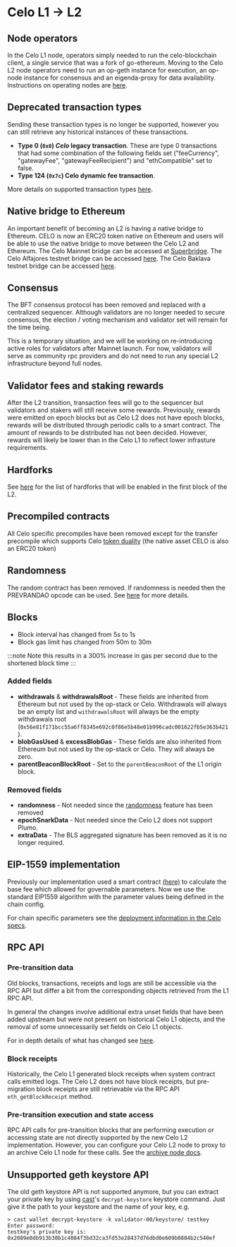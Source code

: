 # Celo L1 → L2

## Node operators

In the Celo L1 node, operators simply needed to run the celo-blockchain client, a single service that was a fork of go-ethereum. Moving to the Celo L2 node operators need to run an op-geth instance for execution, an op-node instance for consensus and an eigenda-proxy for data availability. Instructions on operating nodes are [here](../operators/overview.md).

## Deprecated transaction types

Sending these transaction types is no longer be supported, however you can still retrieve any historical instances of these transactions.

- **Type 0 (`0x0`) _Celo_ legacy transaction**. These are type 0 transactions that had some combination of the following fields set ("feeCurrency", "gatewayFee", "gatewayFeeRecipient") and "ethCompatible" set to false.
- **Type 124 (`0x7c`) Celo dynamic fee transaction**.

More details on supported transaction types [here](https://specs.celo.org/tx_types.html).

## Native bridge to Ethereum

An important benefit of becoming an L2 is having a native bridge to Ethereum.
CELO is now an ERC20 token native on Ethereum and users will be able to use the native bridge to move between the Celo L2 and Ethereum.
The Celo Mainnet bridge can be accessed at [Superbridge](https://superbridge.app/celo).
The Celo Alfajores testnet bridge can be accessed [here](https://testnets.superbridge.app/celo-alfajores).
The Celo Baklava testnet bridge can be accessed [here](https://testnets.superbridge.app/celo-baklava).

## Consensus

The BFT consensus protocol has been removed and replaced with a centralized sequencer. Although validators are no longer needed to secure consensus, the election / voting mechanism and validator set will remain for the time being.

This is a temporary situation, and we will be working on re-introducing active roles for validators after Mainnet launch. For now, validators will serve as community rpc providers and do not need to run any special L2 infrastructure beyond full nodes.

## Validator fees and staking rewards

After the L2 transition, transaction fees will go to the sequencer but validators and stakers will still receive some rewards. Previously, rewards were emitted on epoch blocks but as Celo L2 does not have epoch blocks, rewards will be distributed through periodic calls to a smart contract.
The amount of rewards to be distributed has not been decided. However, rewards will likely be lower than in the Celo L1 to reflect lower infrasture requirements.

## Hardforks

See [here](https://specs.celo.org/l2_migration.html#changes-for-contracts-developers) for the list of hardforks that will be enabled in the first block of the L2.

## Precompiled contracts

All Celo specific precompiles have been removed except for the transfer precompile which supports Celo [token duality](https://specs.celo.org/token_duality.html) (the native asset CELO is also an ERC20 token)

## Randomness

The random contract has been removed. If randomness is needed then the PREVRANDAO opcode can be used. See [here](https://specs.celo.org/l2_migration.html#deactivated-random-contract) for more details.

## Blocks

- Block interval has changed from 5s to 1s
- Block gas limit has changed from 50m to 30m

:::note
Note this results in a 300% increase in gas per second due to the shortened block time
:::

### Added fields

- **withdrawals** & **withdrawalsRoot** - These fields are inherited from Ethereum but not used by the op-stack or Celo. Withdrawals will always be an empty list and `withdrawalsRoot` will always be the empty withdrawals root (`0x56e81f171bcc55a6ff8345e692c0f86e5b48e01b996cadc001622fb5e363b421`).
- **blobGasUsed** & **excessBlobGas** - These fields are also inherited from Ethereum but not used by the op-stack or Celo. They will always be zero.
- **parentBeaconBlockRoot** - Set to the `parentBeaconRoot` of the L1 origin block.

### Removed fields

- **randomness** - Not needed since the [randomness](#randomness) feature has been removed
- **epochSnarkData** - Not needed since the Celo L2 does not support Plumo.
- **extraData** - The BLS aggregated signature has been removed as it is no longer required.

## EIP-1559 implementation

Previously our implementation used a smart contract [(here)](https://github.com/celo-org/celo-monorepo/blob/faca88f6a48cc7c8e6104393e49ddf7c2d7d20e3/packages/protocol/contracts-0.8/common/GasPriceMinimum.sol#L162) to calculate the base fee which allowed for governable parameters. Now we use the standard EIP1559 algorithm with the parameter values being defined in the chain config.

For chain specific parameters see the [deployment information in the Celo specs](https://specs.celo.org/deployments.html).

## RPC API

### Pre-transition data

Old blocks, transactions, receipts and logs are still be accessible via the RPC API but differ a bit from the corresponding objects retrieved from the L1 RPC API.

In general the changes involve additional extra unset fields that have been added upstream but were not present on historical Celo L1 objects, and the removal of some unnecessarily set fields on Celo L1 objects.

For in depth details of what has changed see [here](https://specs.celo.org/l2_migration.html).

### Block receipts

Historically, the Celo L1 generated block receipts when system contract calls emitted logs. The Celo L2 does not have block receipts, but pre-migration block receipts are still retrievable via the RPC API `eth_getBlockReceipt` method.

### Pre-transition execution and state access

RPC API calls for pre-transition blocks that are performing execution or accessing state are not directly supported by the new Celo L2 implementation. However, you can configure your Celo L2 node to proxy to an archive Celo L1 node for these calls. See the [archive node docs](../operators/run-node.md#running-an-archive-node).

## Unsupported geth keystore API

The old geth keystore API is not supported anymore, but you can extract your private key by using [cast](https://book.getfoundry.sh/cast/)'s `decrypt-keystore` keystore command.
Just give it the path to your keystore and the name of your key, e.g.

```
> cast wallet decrypt-keystore -k validator-00/keystore/ testkey
Enter password:
testkey's private key is: 0x2089e0db913b30b1c4084f3bd32ca3fd53e28437d76dbd0e609b0884b2c540ef
```
